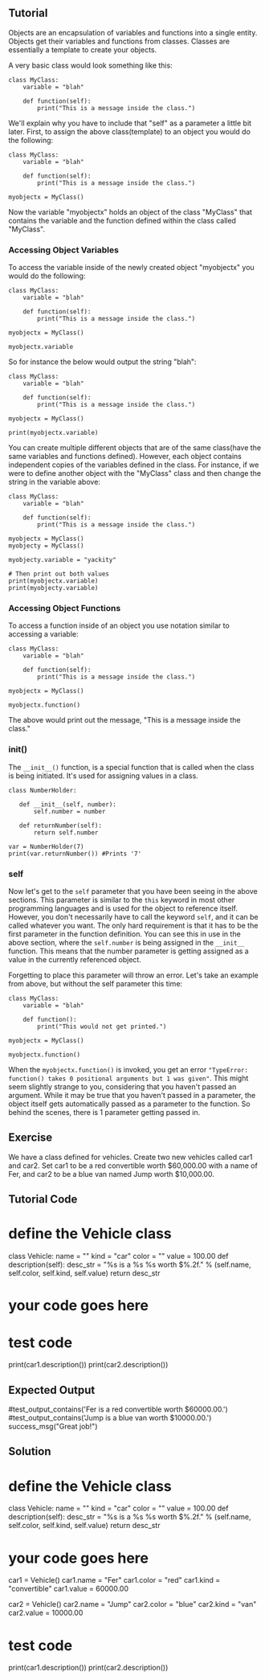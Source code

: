 Tutorial
-----------------

Objects are an encapsulation of variables and functions into a single entity. Objects get their variables and functions from classes. Classes are essentially a template to create your objects.

A very basic class would look something like this:

    class MyClass:
        variable = "blah"

        def function(self):
            print("This is a message inside the class.")

We'll explain why you have to include that "self" as a parameter a little bit later.  First, to assign the above class(template) to an object you would do the following:

    class MyClass:
        variable = "blah"

        def function(self):
            print("This is a message inside the class.")

    myobjectx = MyClass()

Now the variable "myobjectx" holds an object of the class "MyClass" that contains the variable and the function defined within the class called "MyClass".

### Accessing Object Variables

To access the variable inside of the newly created object "myobjectx" you would do the following:

    class MyClass:
        variable = "blah"

        def function(self):
            print("This is a message inside the class.")

    myobjectx = MyClass()

    myobjectx.variable

So for instance the below would output the string "blah":

    class MyClass:
        variable = "blah"

        def function(self):
            print("This is a message inside the class.")

    myobjectx = MyClass()

    print(myobjectx.variable)

You can create multiple different objects that are of the same class(have the same variables and functions defined).  However, each object contains independent copies of the variables defined in the class.  For instance, if we were to define another object with the "MyClass" class and then change the string in the variable above:

    class MyClass:
        variable = "blah"

        def function(self):
            print("This is a message inside the class.")

    myobjectx = MyClass()
    myobjecty = MyClass()

    myobjecty.variable = "yackity"

    # Then print out both values
    print(myobjectx.variable)
    print(myobjecty.variable)


### Accessing Object Functions

To access a function inside of an object you use notation similar to accessing a variable:

    class MyClass:
        variable = "blah"

        def function(self):
            print("This is a message inside the class.")

    myobjectx = MyClass()

    myobjectx.function()

The above would print out the message, "This is a message inside the class."

### __init__()

The `__init__()` function, is a special function that is called when the class is being initiated.
It's used for assigning values in a class.

    class NumberHolder:
       
       def __init__(self, number):
           self.number = number
           
       def returnNumber(self):
           return self.number

    var = NumberHolder(7)
    print(var.returnNumber()) #Prints '7'

### self

Now let's get to the `self` parameter that you have been seeing in the above sections. This parameter is similar to the `this` keyword in most other programming languages and is used for the object to reference itself. However, you don't necessarily have to call the keyword `self`, and it can be called whatever you want. The only hard requirement is that it has to be the first parameter in the function definition. You can see this in use in the above section, where the `self.number` is being assigned in the `__init__` function. This means that the number parameter is getting assigned as a value in the currently referenced object.

Forgetting to place this parameter will throw an error. Let's take an example from above, but without the self parameter this time:

    class MyClass:
        variable = "blah"

        def function():
            print("This would not get printed.")

    myobjectx = MyClass()

    myobjectx.function()

When the `myobjectx.function()` is invoked, you get an error `"TypeError: function() takes 0 positional arguments but 1 was given"`. This might seem slightly strange to you, considering that you haven't passed an argument. While it may be true that you haven't passed in a parameter, the object itself gets automatically passed as a parameter to the function. So behind the scenes, there is 1 parameter getting passed in.
    
Exercise
--------

We have a class defined for vehicles. Create two new vehicles called car1 and car2.
Set car1 to be a red convertible worth $60,000.00 with a name of Fer,
and car2 to be a blue van named Jump worth $10,000.00.

Tutorial Code
-------------

# define the Vehicle class
class Vehicle:
    name = ""
    kind = "car"
    color = ""
    value = 100.00
    def description(self):
        desc_str = "%s is a %s %s worth $%.2f." % (self.name, self.color, self.kind, self.value)
        return desc_str
# your code goes here

# test code
print(car1.description())
print(car2.description())

Expected Output
---------------

#test_output_contains('Fer is a red convertible worth $60000.00.')
#test_output_contains('Jump is a blue van worth $10000.00.')
success_msg("Great job!")

Solution
--------

# define the Vehicle class
class Vehicle:
    name = ""
    kind = "car"
    color = ""
    value = 100.00
    def description(self):
        desc_str = "%s is a %s %s worth $%.2f." % (self.name, self.color, self.kind, self.value)
        return desc_str

# your code goes here
car1 = Vehicle()
car1.name = "Fer"
car1.color = "red"
car1.kind = "convertible"
car1.value = 60000.00

car2 = Vehicle()
car2.name = "Jump"
car2.color = "blue"
car2.kind = "van"
car2.value = 10000.00

# test code
print(car1.description())
print(car2.description())
